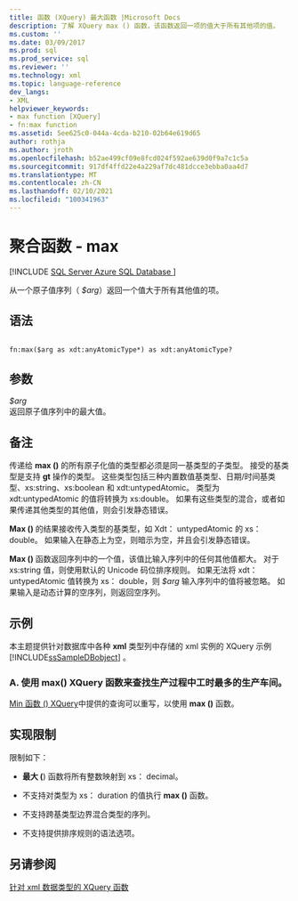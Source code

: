 ```yaml
---
title: 函数 (XQuery) 最大函数 |Microsoft Docs
description: 了解 XQuery max () 函数，该函数返回一项的值大于所有其他项的值。
ms.custom: ''
ms.date: 03/09/2017
ms.prod: sql
ms.prod_service: sql
ms.reviewer: ''
ms.technology: xml
ms.topic: language-reference
dev_langs:
- XML
helpviewer_keywords:
- max function [XQuery]
- fn:max function
ms.assetid: 5ee625c0-044a-4cda-b210-02b64e619d65
author: rothja
ms.author: jroth
ms.openlocfilehash: b52ae499cf09e8fcd024f592ae639d0f9a7c1c5a
ms.sourcegitcommit: 917df4ffd22e4a229af7dc481dcce3ebba0aa4d7
ms.translationtype: MT
ms.contentlocale: zh-CN
ms.lasthandoff: 02/10/2021
ms.locfileid: "100341963"
---
```

# <a name="aggregate-functions---max"></a>聚合函数 - max
[!INCLUDE [SQL Server Azure SQL Database ](../includes/applies-to-version/sqlserver.md)]

  从一个原子值序列（ *$arg*）返回一个值大于所有其他值的项。  
  
## <a name="syntax"></a>语法  
  
```  
  
fn:max($arg as xdt:anyAtomicType*) as xdt:anyAtomicType?  
```  
  
## <a name="arguments"></a>参数  
 *$arg*  
 返回原子值序列中的最大值。  
  
## <a name="remarks"></a>备注  
 传递给 **max ()** 的所有原子化值的类型都必须是同一基类型的子类型。 接受的基类型是支持 **gt** 操作的类型。 这些类型包括三种内置数值基类型、日期/时间基类型、xs:string、xs:boolean 和 xdt:untypedAtomic。 类型为 xdt:untypedAtomic 的值将转换为 xs:double。 如果有这些类型的混合，或者如果传递其他类型的其他值，则会引发静态错误。  
  
 **Max ()** 的结果接收传入类型的基类型，如 Xdt： untypedAtomic 的 xs： double。 如果输入在静态上为空，则暗示为空，并且会引发静态错误。  
  
 **Max ()** 函数返回序列中的一个值，该值比输入序列中的任何其他值都大。 对于 xs:string 值，则使用默认的 Unicode 码位排序规则。 如果无法将 xdt： untypedAtomic 值转换为 xs： double，则 *$arg* 输入序列中的值将被忽略。 如果输入是动态计算的空序列，则返回空序列。  
  
## <a name="examples"></a>示例  
 本主题提供针对数据库中各种 **xml** 类型列中存储的 xml 实例的 XQuery 示例 [!INCLUDE[ssSampleDBobject](../includes/sssampledbobject-md.md)] 。  
  
### <a name="a-using-the-max-xquery-function-to-find-work-center-locations-in-the-manufacturing-process-that-have-the-most-labor-hours"></a>A. 使用 max() XQuery 函数来查找生产过程中工时最多的生产车间。  
 [Min 函数 () XQuery](../xquery/aggregate-functions-min.md)中提供的查询可以重写，以使用 **max ()** 函数。  
  
## <a name="implementation-limitations"></a>实现限制  
 限制如下：  
  
-   **最大 (**) 函数将所有整数映射到 xs： decimal。  
  
-   不支持对类型为 xs： duration 的值执行 **max ()** 函数。  
  
-   不支持跨基类型边界混合类型的序列。  
  
-   不支持提供排序规则的语法选项。  
  
## <a name="see-also"></a>另请参阅  
 [针对 xml 数据类型的 XQuery 函数](../xquery/xquery-functions-against-the-xml-data-type.md)  
  
  
